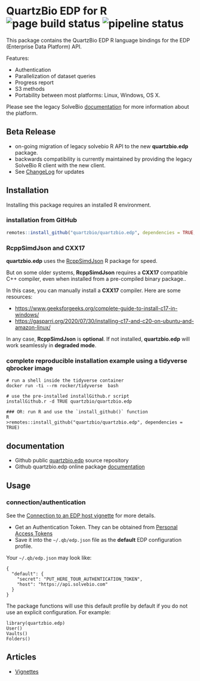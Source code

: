 # QuartzBio EDP for R ![page build status](https://github.com/quartzbio/quartzbio.edp/actions/workflows/pkgdown.yaml/badge.svg) ![pipeline status](https://github.com/quartzbio/quartzbio.edp/actions/workflows/R-CMD-check.yaml/badge.svg)
This package contains the QuartzBio EDP R language bindings for the EDP (Enterprise Data Platform) API.

Features:

* Authentication
* Parallelization of dataset queries
* Progress report
* S3 methods
* Portability between most platforms: Linux, Windows, OS X.

Please see the legacy SolveBio [documentation](https://docs.solvebio.com) for more
information about the platform.

## Beta Release

* on-going migration of legacy solvebio R API to the new **quartzbio.edp** package.
* backwards compatibility is currently maintained by providing the legacy SolveBio R client with the
  new client.
* See [ChangeLog](https://quartzbio.github.io/quartzbio.edp/news/index.html) for updates

## Installation

Installing this package requires an installed R environment.

### installation from GitHub

```R
remotes::install_github("quartzbio/quartzbio.edp", dependencies = TRUE, ref = "main")
```

### RcppSimdJson and CXX17

**quartzbio.edp** uses the [RcppSimdJson](https://cran.r-project.org/package=RcppSimdJson) R package for speed.

But on some older systems, **RcppSimdJson** requires a **CXX17** compatible C++ compiler, even when installed from a pre-compiled binary package..

In this case, you can manually install a **CXX17** compiler. Here are some resources:
- https://www.geeksforgeeks.org/complete-guide-to-install-c17-in-windows/
- https://gasparri.org/2020/07/30/installing-c17-and-c20-on-ubuntu-and-amazon-linux/

In any case, **RcppSimdJson** is **optional**. If not installed, **quartzbio.edp** will work seamlessly in **degraded mode**.

### complete reproducible installation example using a tidyverse qbrocker image

```{sh}
# run a shell inside the tidyverse container
docker run -ti --rm rocker/tidyverse  bash

# use the pre-installed installGithub.r script
installGithub.r -d TRUE quartzbio/quartzbio.edp

### OR: run R and use the `install_github()` function
R
>remotes::install_github("quartzbio/quartzbio.edp", dependencies = TRUE)
```

## documentation

* Github public [quartzbio.edp](https://github.com/quartzbio/quartzbio.edp) source repository
* Github quartzbio.edp online package [documentation](https://quartzbio.github.io/quartzbio.edp/)

## Usage

### connection/authentication

See the [Connection to an EDP host vignette](https://quartzbio.github.io/quartzbio.edp/articles/connection.html) for more details.

* Get an Authentication Token. They can be obtained from [Personal Access Tokens](https://docs.solvebio.com/#authentication)
* Save it into the `~/.qb/edp.json` file as the **default** EDP configuration profile.

Your `~/.qb/edp.json` may look like:

```{json}
{
  "default": {
    "secret": "PUT_HERE_TOUR_AUTHENTICATION_TOKEN",
    "host": "https://api.solvebio.com"
  }
}
```

The package functions will use this default profile by default if you do not use an explicit configuration.
For example:

```{r}
library(quartzbio.edp)
User()
Vaults()
Folders()
```

## Articles

* [Vignettes](https://quartzbio.github.io/quartzbio.edp/articles/)
